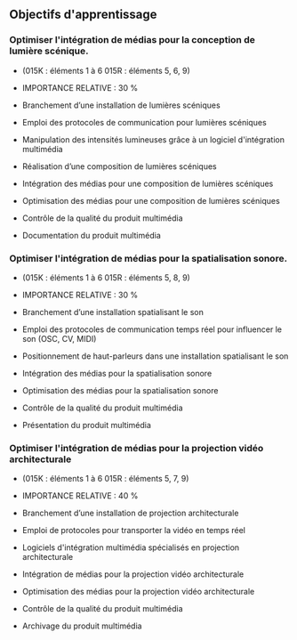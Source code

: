
## Objectifs d'apprentissage

### Optimiser l'intégration de médias pour la conception de lumière scénique.
* (015K : éléments 1 à 6 015R : éléments 5, 6, 9)
* IMPORTANCE RELATIVE : 30 %

* Branchement d’une installation de lumières scéniques
* Emploi des protocoles de communication pour lumières scéniques
* Manipulation des intensités lumineuses grâce à un logiciel d'intégration multimédia
* Réalisation d’une composition de lumières scéniques
* Intégration des médias pour une composition de lumières scéniques
* Optimisation des médias pour une composition de lumières scéniques
* Contrôle de la qualité du produit multimédia
* Documentation du produit multimédia


### Optimiser l'intégration de médias pour la spatialisation sonore.
* (015K : éléments 1 à 6 015R : éléments 5, 8, 9)
* IMPORTANCE RELATIVE : 30 %

* Branchement d’une installation spatialisant le son
* Emploi des protocoles de communication temps réel pour influencer le son (OSC, CV, MIDI)
* Positionnement de haut-parleurs dans une installation spatialisant le son
* Intégration des médias pour la spatialisation sonore
* Optimisation des médias pour la spatialisation sonore
* Contrôle de la qualité du produit multimédia
* Présentation du produit multimédia


### Optimiser l'intégration de médias pour la projection vidéo architecturale 
* (015K : éléments 1 à 6 015R : éléments 5, 7, 9) 
* IMPORTANCE RELATIVE : 40 %

* Branchement d’une installation de projection architecturale
* Emploi de protocoles pour transporter la vidéo en temps réel
* Logiciels d'intégration multimédia spécialisés en projection architecturale
* Intégration de médias pour la projection vidéo architecturale
* Optimisation des médias pour la projection vidéo architecturale
* Contrôle de la qualité du produit multimédia
* Archivage du produit multimédia